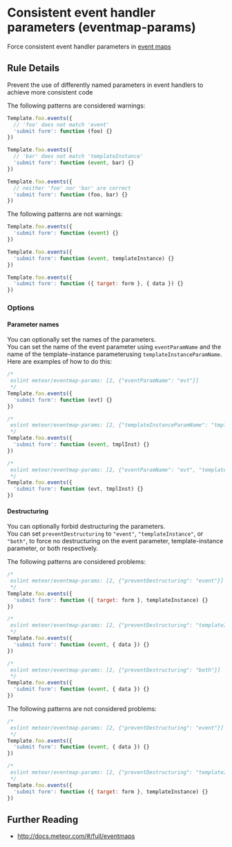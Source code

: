 # Consistent event handler parameters (eventmap-params)

Force consistent event handler parameters in [event maps](http://docs.meteor.com/#/full/eventmaps)


## Rule Details

Prevent the use of differently named parameters in event handlers to achieve more consistent code

The following patterns are considered warnings:

```js
Template.foo.events({
  // 'foo' does not match 'event'
  'submit form': function (foo) {}
})

Template.foo.events({
  // 'bar' does not match 'templateInstance'
  'submit form': function (event, bar) {}
})

Template.foo.events({
  // neither 'foo' nor 'bar' are correct
  'submit form': function (foo, bar) {}
})

```

The following patterns are not warnings:

```js
Template.foo.events({
  'submit form': function (event) {}
})

Template.foo.events({
  'submit form': function (event, templateInstance) {}
})

Template.foo.events({
  'submit form': function ({ target: form }, { data }) {}
})

```

### Options

#### Parameter names

You can optionally set the names of the parameters.  
You can set the name of the event parameter using `eventParamName` and the name of the template-instance parameterusing `templateInstanceParamName`.  
Here are examples of how to do this:

```js
/*
 eslint meteor/eventmap-params: [2, {"eventParamName": "evt"}]
 */
Template.foo.events({
  'submit form': function (evt) {}
})

/*
 eslint meteor/eventmap-params: [2, {"templateInstanceParamName": "tmplInst"}]
 */
Template.foo.events({
  'submit form': function (event, tmplInst) {}
})

/*
 eslint meteor/eventmap-params: [2, {"eventParamName": "evt", "templateInstanceParamName": "tmplInst"}]
 */
Template.foo.events({
  'submit form': function (evt, tmplInst) {}
})

```

#### Destructuring

You can optionally forbid destructuring the parameters.  
You can set `preventDestructuring` to `"event"`, `"templateInstance"`, or `"both"`, to force no destructuring on the event parameter, template-instance parameter, or both respectively.

The following patterns are considered problems:

```js
/*
 eslint meteor/eventmap-params: [2, {"preventDestructuring": "event"}]
 */
Template.foo.events({
  'submit form': function ({ target: form }, templateInstance) {}
})

/*
 eslint meteor/eventmap-params: [2, {"preventDestructuring": "templateInstance"}]
 */
Template.foo.events({
  'submit form': function (event, { data }) {}
})

/*
 eslint meteor/eventmap-params: [2, {"preventDestructuring": "both"}]
 */
Template.foo.events({
  'submit form': function (event, { data }) {}
})
```

The following patterns are not considered problems:

```js
/*
 eslint meteor/eventmap-params: [2, {"preventDestructuring": "event"}]
 */
Template.foo.events({
  'submit form': function (event, { data }) {}
})

/*
 eslint meteor/eventmap-params: [2, {"preventDestructuring": "templateInstance"}]
 */
Template.foo.events({
  'submit form': function ({ target: form }, templateInstance) {}
})
```

## Further Reading

* http://docs.meteor.com/#/full/eventmaps
